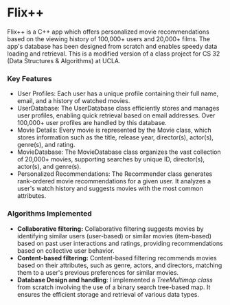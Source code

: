 # Flix++
Flix++ is a C++ app which offers personalized movie recommendations based on the viewing history of 100,000+ users and 20,000+ films. The app's database has been designed from scratch and enables speedy data loading and retrieval. This is a modified version of a class project for CS 32 (Data Structures & Algorithms) at UCLA. 

### Key Features
* User Profiles: Each user has a unique profile containing their full name, email, and a history of watched movies.
* UserDatabase: The UserDatabase class efficiently stores and manages user profiles, enabling quick retrieval based on email addresses. Over 100,000+ user profiles are handled by this database.
* Movie Details: Every movie is represented by the Movie class, which stores information such as the title, release year, director(s), actor(s), genre(s), and rating.
* MovieDatabase: The MovieDatabase class organizes the vast collection of 20,000+ movies, supporting searches by unique ID, director(s), actor(s), and genre(s).
* Personalized Recommendations: The Recommender class generates rank-ordered movie recommendations for a given user. It analyzes a user's watch history and suggests movies with the most common attributes.

### Algorithms Implemented
* **Collaborative filtering:** Collaborative filtering suggests movies by identifying similar users (user-based) or similar movies (item-based) based on past user interactions and ratings, providing recommendations based on collective user behavior.
* **Content-based filtering:** Content-based filtering recommends movies based on their attributes, such as genre, actors, and directors, matching them to a user's previous preferences for similar movies.
* **Database Design and handling**: I implemented a _TreeMultimap class_ from scratch involving the use of a binary search tree-based map. It ensures the efficient storage and retrieval of various data types.

